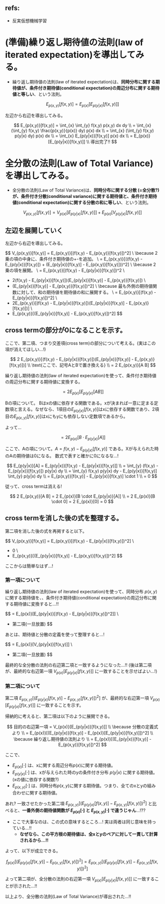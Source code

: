 ## refs:

- 反実仮想機械学習

# (準備)繰り返し期待値の法則(law of iterated expectation)を導出してみる。

- 繰り返し期待値の法則(law of iterated expectation)は、**同時分布に関する期待値が、条件付き期待値(conditional expectation)の周辺分布に関する期待値と等しい**、という法則。

$$
E_{p(x,y)}[f(x,y)] = E_{p(x)}[E_{p(y|x)}[f(x,y)]]
$$

左辺から右辺を導出してみる。

$$
E_{p(x,y)}[f(x,y)] = \int_{x} \int_{y} f(x,y) p(x,y) dx dy
\\
= \int_{x} (\int_{y} f(x,y) \frac{p(x,y)}{p(x)} dy) p(x) dx
\\
= \int_{x} (\int_{y} f(x,y) p(y|x) dy) p(x) dx
\\
= \int_{x} E_{p(y|x)}[f(x,y)] p(x) dx
\\
= E_{p(x)}[E_{p(y|x)}[f(x,y)]]
\\
導出完了!!
$$

# 全分散の法則(Law of Total Variance)を導出してみる。

- 全分散の法則(Law of Total Variance)は、**同時分布に関する分散 (=全分散?)が、条件付き分散(conditional variance)に関する期待値と、条件付き期待値(conditional expectation)に関する分散の和に等しい**、という法則。

$$
V_{p(x,y)}[f(x,y)] = V_{p(x)}[E_{p(y|x)}[f(x,y)]] + E_{p(x)}[V_{p(y|x)}[f(x,y)]]
$$

## 左辺を展開していく

左辺から右辺を導出してみる。

$$
V_{p(x,y)}[f(x,y)] = E_{p(x,y)}[(f(x,y) - E_{p(x,y)}[f(x,y)])^2]
\\
\because 2乗の項の中身に、条件付き期待値の+-を追加。
\\
= E_{p(x,y)}[((f(x,y) - E_{p(y|x)}[f(x,y)]) + (E_{p(y|x)}[f(x,y)] - E_{p(x,y)}[f(x,y)]))^2]
\\
\because 2乗の項を展開。
\\
= E_{p(x,y)}[(f(x,y) - E_{p(y|x)}[f(x,y)])^2
\\
+ 2(f(x,y) - E_{p(y|x)}[f(x,y)])(E_{p(y|x)}[f(x,y)] - E_{p(x,y)}[f(x,y)])
\\
+ (E_{p(y|x)}[f(x,y)] - E_{p(x,y)}[f(x,y)])^2]
\\
\because 最も外側の期待値関数に対して、和の期待値を期待値の和に展開する。
\\
= E_{p(x,y)}[(f(x,y) - E_{p(y|x)}[f(x,y)])^2]
\\
+ 2E_{p(x,y)}[(f(x,y) - E_{p(y|x)}[f(x,y)])(E_{p(y|x)}[f(x,y)] - E_{p(x,y)}[f(x,y)])]
\\
+ E_{p(x,y)}[(E_{p(y|x)}[f(x,y)] - E_{p(x,y)}[f(x,y)])^2]
$$

## cross termの部分が0になることを示す。

ここで、第二項、つまり交差項(cross term)の部分について考える。(実はこの項が消えてほしい...!)

$$
2 E_{p(x,y)}[(f(x,y) - E_{p(y|x)}[f(x,y)])(E_{p(y|x)}[f(x,y)] - E_{p(x,y)}[f(x,y)])]
\\
\text{ここで、記号AとBで置き換える}
\\
= 2 E_{p(x,y)}[A B]
$$

繰り返し期待値の法則(law of iterated expectation)を使って、条件付き期待値の周辺分布に関する期待値に変換する。

$$
= 2 E_{p(x)}[E_{p(y|x)}[A B]]
$$

Bの項について。
Bはxの値に依存する関数である。xが決まれば一意に定まる定数項と言える。なぜなら、1項目の$E_{p(y|x)}[f(x,y)]$はxに依存する関数であり、2項目の$E_{p(x,y)}[f(x,y)]$はxにもyにも依存しない定数項であるから。

よって...

$$
= 2 E_{p(x)}[B \cdot E_{p(y|x)}[A]]
$$

ここで、Aの項について。$A = f(x,y) - E_{p(y|x)}[f(x,y)]$ である。Xが与えられた時のAの期待値は0になる。
数式で表すと確かに0になるな...!

$$
E_{p(y|x)}[A] = E_{p(y|x)}[f(x,y) - E_{p(y|x)}[f(x,y)]]
\\
= \int_{y} (f(x,y) - E_{p(y|x)}[f(x,y)]) p(y|x) dy
\\
= \int_{y} f(x,y) p(y|x) dy - E_{p(y|x)}[f(x,y)] \int_{y} p(y|x) dy
\\
= E_{p(x,y)}[f(x,y)] - E_{p(y|x)}[f(x,y)] \cdot 1
\\
= 0
$$

従って、cross termは消える!

$$
2 E_{p(x,y)}[A B] = 2 E_{p(x)}[B \cdot E_{p(y|x)}[A]]
\\
= 2 E_{p(x)}[B \cdot 0] = 2 E_{p(x)}[0] = 0
$$

## cross termを消した後の式を整理する。

第二項を消した後の式を再掲すると以下。

$$
V_{p(x,y)}[f(x,y)] = E_{p(x,y)}[(f(x,y) - E_{p(y|x)}[f(x,y)])^2]
\\
+ 0
\\
+ E_{p(x,y)}[(E_{p(y|x)}[f(x,y)] - E_{p(x,y)}[f(x,y)])^2]
$$

ここからは簡単なはず...!

### 第一項について

繰り返し期待値の法則(law of iterated expectation)を使って、同時分布 $p(x,y)$ に関する期待値を、、条件付き期待値(conditional expectation)の周辺分布に関する期待値に変換すると...!!

$$
= E_{p(x)}[E_{p(y|x)}[(f(x,y) - E_{p(y|x)}[f(x,y)])^2]]
\\
+ 第二項(一旦放置)
$$

あとは、期待値と分散の定義を使って整理すると...!

$$
= E_{p(x)}[V_{p(y|x)}[f(x,y)]]
\\
+ 第二項(一旦放置)
$$

最終的な全分散の法則の右辺第二項と一致するようになった...!!
(後は第二項が、最終的な右辺第一項 $V_{p(x)}[E_{p(y|x)}[f(x,y)]]$ に一致することを示せばよい...!)

### 第二項について

第二項 $E_{p(x,y)}[(E_{p(y|x)}[f(x,y)] - E_{p(x,y)}[f(x,y)])^2]$ が、最終的な右辺第一項 $V_{p(x)}[E_{p(y|x)}[f(x,y)]]$ に一致することを示す。

帰納的に考えると、第二項は以下のように展開できる。

$$
目的の右辺第一項 = V_{p(x)}[E_{p(y|x)}[f(x,y)]]
\\
\because 分散の定義式より
\\
= E_{p(x)}[(E_{p(y|x)}[f(x,y)] - E_{p(x)}[E_{p(y|x)}[f(x,y)]])^2]
\\
\because 繰り返し期待値の法則より
\\
= E_{p(x)}[(E_{p(y|x)}[f(x,y)] - E_{p(x,y)}[f(x,y)])^2]
$$

ここで、

- $E_{p(x)}[\cdot]$ は、xに関する周辺分布$p(x)$に関する期待値。
- $E_{p(y|x)}[\cdot]$ は、xが与えられた時のyの条件付き分布 $p(y|x)$ に関する期待値。(xの値に依存する関数?)
- $E_{p(x,y)}[\cdot]$ は、同時分布$p(x,y)$に関する期待値。つまり、全てのxとyの組み合わせに関する期待値。

あれ? 一致させたかった第二項 $E_{p(x,y)}[(E_{p(y|x)}[f(x,y)] - E_{p(x,y)}[f(x,y)])^2]$ と比べると、**一番外側の期待値関数が $E_{p(x)}[\cdot]$ と $E_{p(x,y)}[\cdot]$ で違うじゃん**...!??

- ここで大事なのは、この式の意味するところ...! 実は両者は同じ意味を持っている...!!
  - **なぜなら、この平方根の期待値は、全xとyのペアに対して一貫して計算されるから...!!**

よって、以下が成立できる。

$$
f_{p(x)}[(E_{p(y|x)}[f(x,y)] - E_{p(x,y)}[f(x,y)])^2] = E_{p(x,y)}[(E_{p(y|x)}[f(x,y)] - E_{p(x,y)}[f(x,y)])^2]
$$

よって第二項が、全分散の法則の右辺第一項 $V_{p(x)}[E_{p(y|x)}[f(x,y)]]$ に一致することが示された...!!

以上より、全分散の法則(Law of Total Variance)が導出された...!!
